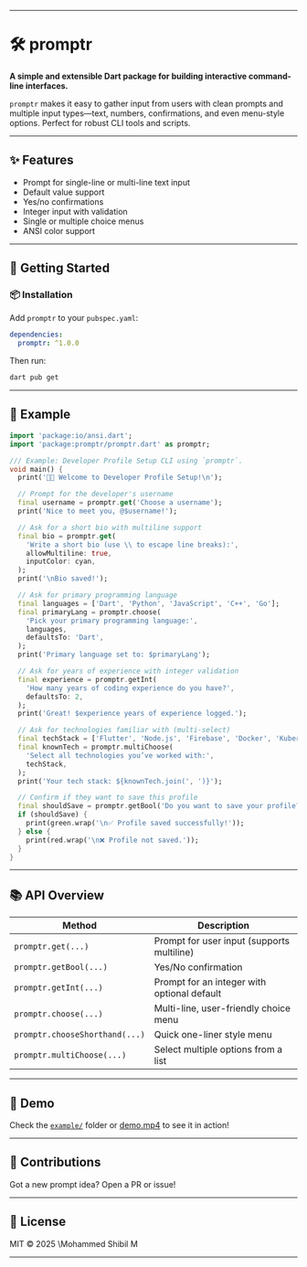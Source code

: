 
---

# 🛠️ promptr

**A simple and extensible Dart package for building interactive command-line interfaces.**

`promptr` makes it easy to gather input from users with clean prompts and multiple input types—text, numbers, confirmations, and even menu-style options. Perfect for robust CLI tools and scripts.

---

## ✨ Features

* Prompt for single-line or multi-line text input
* Default value support
* Yes/no confirmations
* Integer input with validation
* Single or multiple choice menus
* ANSI color support

---

## 🚀 Getting Started

### 📦 Installation

Add `promptr` to your `pubspec.yaml`:

```yaml
dependencies:
  promptr: ^1.0.0
```

Then run:

```bash
dart pub get
```

---

## 🧪 Example

```dart
import 'package:io/ansi.dart';
import 'package:promptr/promptr.dart' as promptr;

/// Example: Developer Profile Setup CLI using `promptr`.
void main() {
  print('👨‍💻 Welcome to Developer Profile Setup!\n');

  // Prompt for the developer's username
  final username = promptr.get('Choose a username');
  print('Nice to meet you, @$username!');

  // Ask for a short bio with multiline support
  final bio = promptr.get(
    'Write a short bio (use \\ to escape line breaks):',
    allowMultiline: true,
    inputColor: cyan,
  );
  print('\nBio saved!');

  // Ask for primary programming language
  final languages = ['Dart', 'Python', 'JavaScript', 'C++', 'Go'];
  final primaryLang = promptr.choose(
    'Pick your primary programming language:',
    languages,
    defaultsTo: 'Dart',
  );
  print('Primary language set to: $primaryLang');

  // Ask for years of experience with integer validation
  final experience = promptr.getInt(
    'How many years of coding experience do you have?',
    defaultsTo: 2,
  );
  print('Great! $experience years of experience logged.');

  // Ask for technologies familiar with (multi-select)
  final techStack = ['Flutter', 'Node.js', 'Firebase', 'Docker', 'Kubernetes'];
  final knownTech = promptr.multiChoose(
    'Select all technologies you’ve worked with:',
    techStack,
  );
  print('Your tech stack: ${knownTech.join(', ')}');

  // Confirm if they want to save this profile
  final shouldSave = promptr.getBool('Do you want to save your profile?');
  if (shouldSave) {
    print(green.wrap('\n✅ Profile saved successfully!'));
  } else {
    print(red.wrap('\n❌ Profile not saved.'));
  }
}

```

---

## 📚 API Overview

| Method                         | Description                                 |
| ------------------------------ | ------------------------------------------- |
| `promptr.get(...)`             | Prompt for user input (supports multiline)  |
| `promptr.getBool(...)`         | Yes/No confirmation                         |
| `promptr.getInt(...)`          | Prompt for an integer with optional default |
| `promptr.choose(...)`          | Multi-line, user-friendly choice menu       |
| `promptr.chooseShorthand(...)` | Quick one-liner style menu                  |
| `promptr.multiChoose(...)`     | Select multiple options from a list         |

---

## 📸 Demo

Check the [`example/`](example/) folder or [demo.mp4](example/demo.mp4) to see it in action!

---

## 🧩 Contributions

Got a new prompt idea? Open a PR or issue!

---

## 📜 License

MIT © 2025 \Mohammed Shibil M

---